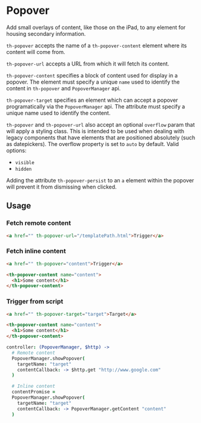 # Popover

Add small overlays of content, like those on the iPad, to any element for
housing secondary information.

`th-popover` accepts the name of a `th-popover-content` element where its
content will come from.

`th-popover-url` accepts a URL from which it will fetch its content.

`th-popover-content` specifies a block of content used for display in a
popover. The element must specify a unique `name` used to identify the
content in `th-popover` and `PopoverManager` api.

`th-popover-target` specifies an element which can accept a popover
programatically via the `PopoverManager` api. The attribute must specify a
unique name used to identify the content.

`th-popover` and `th-popover-url` also accept an optional `overflow` param that
will apply a styling class. This is intended to be used when dealing with
legacy components that have elements that are positioned absolutely (such as
datepickers). The overflow property is set to `auto` by default. Valid options:

  - `visible`
  - `hidden`

Adding the attribute `th-popover-persist` to an `a` element within the popover will
prevent it from dismissing when clicked.

## Usage

### Fetch remote content

```html
<a href="" th-popover-url="/templatePath.html">Trigger</a>
```

### Fetch inline content

```html
<a href="" th-popover="content">Trigger</a>

<th-popover-content name="content">
  <h1>Some content</h1>
</th-popover-content>
```

### Trigger from script

```html
<a href="" th-popover-target="target">Target</a>

<th-popover-content name="content">
  <h1>Some content</h1>
</th-popover-content>
```

```coffeescript
controller: (PopoverManager, $http) ->
  # Remote content
  PopoverManager.showPopover(
    targetName: "target"
    contentCallback: -> $http.get "http://www.google.com"
  )

  # Inline content
  contentPromise =
  PopoverManager.showPopover(
    targetName: "target"
    contentCallback: -> PopoverManager.getContent "content"
  )
```

